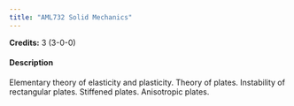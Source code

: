 ```yaml
---
title: "AML732 Solid Mechanics"
---
```

**Credits:** 3 (3-0-0)

#### Description
Elementary theory of elasticity and plasticity. Theory of plates. Instability of rectangular plates. Stiffened plates. Anisotropic plates.